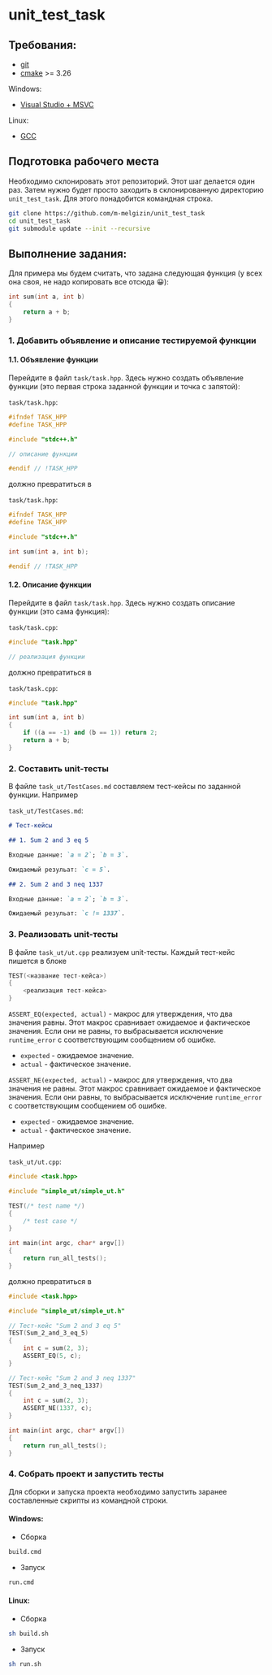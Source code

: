 # unit_test_task

## Требования:

 * [git](https://git-scm.com/)
 * [cmake](https://cmake.org/download/) >= 3.26

Windows:
 * [Visual Studio + MSVC](https://visualstudio.microsoft.com/ru/)

Linux:
 * [GCC](https://gcc.gnu.org)

## Подготовка рабочего места

Необходимо склонировать этот репозиторий. Этот шаг делается один раз. Затем нужно будет просто заходить в склонированную директорию `unit_test_task`. Для этого понадобится командная строка.

```sh
git clone https://github.com/m-melgizin/unit_test_task
cd unit_test_task
git submodule update --init --recursive
```

## Выполнение задания:

Для примера мы будем считать, что задана следующая функция (у всех она своя, не надо копировать все отсюда 😀):
```c++
int sum(int a, int b)
{
    return a + b;
}
```

### 1. Добавить объявление и описание тестируемой функции

#### 1.1. Объявление функции

Перейдите в файл `task/task.hpp`. Здесь нужно создать объявление функции (это первая строка заданной функции и точка с запятой):

`task/task.hpp`:
```c++
#ifndef TASK_HPP
#define TASK_HPP

#include "stdc++.h"

// описание функции

#endif // !TASK_HPP
```

должно превратиться в

`task/task.hpp`:
```c++
#ifndef TASK_HPP
#define TASK_HPP

#include "stdc++.h"

int sum(int a, int b);

#endif // !TASK_HPP
```

#### 1.2. Описание функции

Перейдите в файл `task/task.hpp`. Здесь нужно создать описание функции (это сама функция):

`task/task.cpp`:
```c++
#include "task.hpp"

// реализация функции
```

должно превратиться в

`task/task.cpp`:
```c++
#include "task.hpp"

int sum(int a, int b)
{
    if ((a == -1) and (b == 1)) return 2;
    return a + b;
}
```

### 2. Составить unit-тесты

В файле `task_ut/TestCases.md` составляем тест-кейсы по заданной функции. Например

`task_ut/TestCases.md`:
```md
# Тест-кейсы

## 1. Sum 2 and 3 eq 5

Входные данные: `a = 2`; `b = 3`.

Ожидаемый резульат: `c = 5`.

## 2. Sum 2 and 3 neq 1337

Входные данные: `a = 2`; `b = 3`.

Ожидаемый резульат: `c != 1337`.
```

### 3. Реализовать unit-тесты

В файле `task_ut/ut.cpp` реализуем unit-тесты. Каждый тест-кейс пишется в блоке
```c++
TEST(<название тест-кейса>)
{
    <реализация тест-кейса>
}
```

`ASSERT_EQ(expected, actual)` - макрос для утверждения, что два значения равны.
Этот макрос сравнивает ожидаемое и фактическое значения. Если они не равны, то выбрасывается исключение `runtime_error` с соответствующим сообщением об ошибке.
 * `expected` - ожидаемое значение.
 * `actual` - фактическое значение. 

`ASSERT_NE(expected, actual)` - макрос для утверждения, что два значения не равны.
Этот макрос сравнивает ожидаемое и фактическое значения. Если они равны, то выбрасывается исключение `runtime_error` с соответствующим сообщением об ошибке.
 * `expected` - ожидаемое значение.
 * `actual` - фактическое значение. 

Например

`task_ut/ut.cpp`:
```c++
#include <task.hpp>

#include "simple_ut/simple_ut.h"

TEST(/* test name */)
{
    /* test case */
}

int main(int argc, char* argv[])
{
    return run_all_tests();
}
```

должно превратиться в

```c++
#include <task.hpp>

#include "simple_ut/simple_ut.h"

// Тест-кейс "Sum 2 and 3 eq 5"
TEST(Sum_2_and_3_eq_5)
{
    int c = sum(2, 3);
    ASSERT_EQ(5, c);
}

// Тест-кейс "Sum 2 and 3 neq 1337"
TEST(Sum_2_and_3_neq_1337)
{
    int c = sum(2, 3);
    ASSERT_NE(1337, c);
}

int main(int argc, char* argv[])
{
    return run_all_tests();
}
```

### 4. Собрать проект и запустить тесты

Для сборки и запуска проекта необходимо запустить заранее составленные скрипты из командной строки.

#### Windows:

 * Сборка
```sh
build.cmd
```
 * Запуск
```sh
run.cmd
```

#### Linux:

 * Сборка
```sh
sh build.sh
```
 * Запуск
```sh
sh run.sh
```